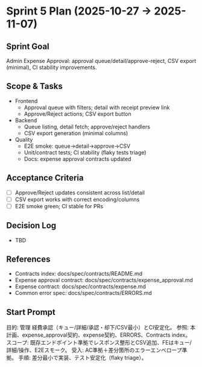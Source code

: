 # Sprint 5 Plan (2025-10-27 → 2025-11-07)

## Sprint Goal
Admin Expense Approval: approval queue/detail/approve-reject, CSV export (minimal), CI stability improvements.

## Scope & Tasks
- Frontend
  - Approval queue with filters; detail with receipt preview link
  - Approve/Reject actions; CSV export button
- Backend
  - Queue listing, detail fetch; approve/reject handlers
  - CSV export generation (minimal columns)
- Quality
  - E2E smoke: queue→detail→approve→CSV
  - Unit/contract tests; CI stability (flaky tests triage)
  - Docs: expense approval contracts updated

## Acceptance Criteria
- [ ] Approve/Reject updates consistent across list/detail
- [ ] CSV export works with correct encoding/columns
- [ ] E2E smoke green; CI stable for PRs

## Decision Log
- TBD

## References
- Contracts index: docs/spec/contracts/README.md
- Expense approval contract: docs/spec/contracts/expense_approval.md
- Expense contract: docs/spec/contracts/expense.md
- Common error spec: docs/spec/contracts/ERRORS.md

## Start Prompt
目的: 管理 経費承認（キュー/詳細/承認・却下/CSV最小）とCI安定化。
参照: 本計画、expense_approval契約、expense契約、ERRORS、Contracts index。
スコープ: 既存エンドポイント準拠でレスポンス整形とCSV追加、FEはキュー/詳細/操作、E2Eスモーク。
受入: AC準拠＋差分箇所のエラーエンベロープ準拠。
手順: 差分最小で実装、テスト安定化（flaky triage）。
